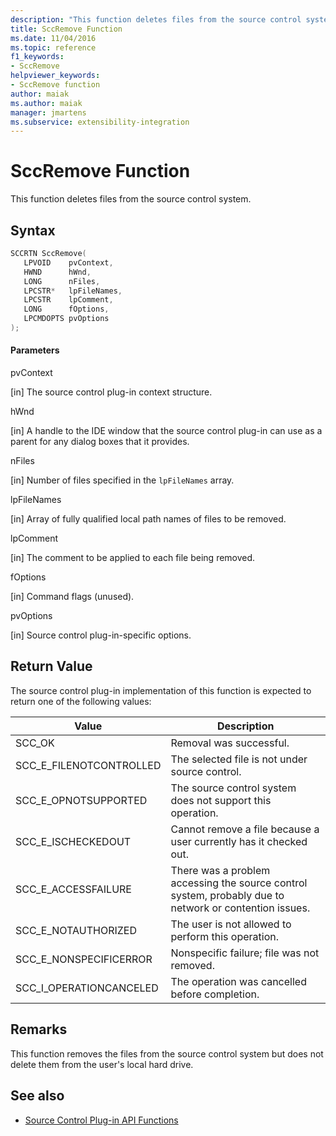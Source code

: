 ```yaml
---
description: "This function deletes files from the source control system."
title: SccRemove Function
ms.date: 11/04/2016
ms.topic: reference
f1_keywords:
- SccRemove
helpviewer_keywords:
- SccRemove function
author: maiak
ms.author: maiak
manager: jmartens
ms.subservice: extensibility-integration
---
```

# SccRemove Function

This function deletes files from the source control system.

## Syntax

```cpp
SCCRTN SccRemove(
   LPVOID    pvContext,
   HWND      hWnd,
   LONG      nFiles,
   LPCSTR*   lpFileNames,
   LPCSTR    lpComment,
   LONG      fOptions,
   LPCMDOPTS pvOptions
);
```

#### Parameters
 pvContext

[in] The source control plug-in context structure.

 hWnd

[in] A handle to the IDE window that the source control plug-in can use as a parent for any dialog boxes that it provides.

 nFiles

[in] Number of files specified in the `lpFileNames` array.

 lpFileNames

[in] Array of fully qualified local path names of files to be removed.

 lpComment

[in] The comment to be applied to each file being removed.

 fOptions

[in] Command flags (unused).

 pvOptions

[in] Source control plug-in-specific options.

## Return Value
 The source control plug-in implementation of this function is expected to return one of the following values:

|Value|Description|
|-----------|-----------------|
|SCC_OK|Removal was successful.|
|SCC_E_FILENOTCONTROLLED|The selected file is not under source control.|
|SCC_E_OPNOTSUPPORTED|The source control system does not support this operation.|
|SCC_E_ISCHECKEDOUT|Cannot remove a file because a user currently has it checked out.|
|SCC_E_ACCESSFAILURE|There was a problem accessing the source control system, probably due to network or contention issues.|
|SCC_E_NOTAUTHORIZED|The user is not allowed to perform this operation.|
|SCC_E_NONSPECIFICERROR|Nonspecific failure; file was not removed.|
|SCC_I_OPERATIONCANCELED|The operation was cancelled before completion.|

## Remarks
 This function removes the files from the source control system but does not delete them from the user's local hard drive.

## See also
- [Source Control Plug-in API Functions](../extensibility/source-control-plug-in-api-functions.md)
